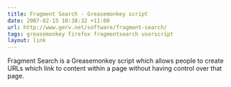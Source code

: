 ```yaml
---
title: Fragment Search - Greasemonkey script
date: 2007-02-15 10:38:32 +11:00
url: http://www.gerv.net/software/fragment-search/
tags: greasemonkey firefox fragmentsearch userscript
layout: link
---
```

Fragment Search is a Greasemonkey script which allows people to create URLs which link to content within a page without having control over that page.
